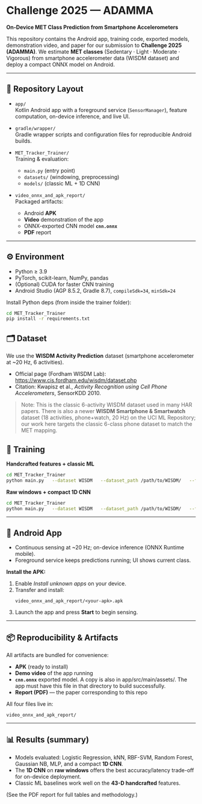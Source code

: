 # Challenge 2025 — ADAMMA
**On-Device MET Class Prediction from Smartphone Accelerometers**

This repository contains the Android app, training code, exported models, demonstration video, and paper for our submission to **Challenge 2025 (ADAMMA)**. We estimate **MET classes** (Sedentary · Light · Moderate · Vigorous) from smartphone accelerometer data (WISDM dataset) and deploy a compact ONNX model on Android.

---

## 📂 Repository Layout

- `app/`  
  Kotlin Android app with a foreground service (`SensorManager`), feature computation, on-device inference, and live UI.

- `gradle/wrapper/`  
  Gradle wrapper scripts and configuration files for reproducible Android builds.

- `MET_Tracker_Trainer/`  
  Training & evaluation:
  - `main.py` (entry point)
  - `datasets/` (windowing, preprocessing)
  - `models/` (classic ML + 1D CNN)

- `video_onnx_and_apk_report/`  
  Packaged artifacts:
  - Android **APK**
  - **Video** demonstration of the app
  - ONNX-exported CNN model **`cnn.onnx`**
  - **PDF** report

---

## ⚙️ Environment

- Python ≥ 3.9  
- PyTorch, scikit-learn, NumPy, pandas  
- (Optional) CUDA for faster CNN training  
- Android Studio (AGP 8.5.2, Gradle 8.7), `compileSdk=34`, `minSdk=24`

Install Python deps (from inside the trainer folder):
```bash
cd MET_Tracker_Trainer
pip install -r requirements.txt
```

## 🗂️ Dataset

We use the **WISDM Activity Prediction** dataset (smartphone accelerometer at ~20 Hz, 6 activities).  
- Official page (Fordham WISDM Lab): https://www.cis.fordham.edu/wisdm/dataset.php  
- Citation: Kwapisz et al., *Activity Recognition using Cell Phone Accelerometers*, SensorKDD 2010.
> Note: This is the classic 6-activity WISDM dataset used in many HAR papers. There is also a newer **WISDM Smartphone & Smartwatch** dataset (18 activities, phone+watch, 20 Hz) on the UCI ML Repository; our work here targets the classic 6-class phone dataset to match the MET mapping.


## 🚀 Training

**Handcrafted features + classic ML**
```bash
cd MET_Tracker_Trainer
python main.py   --dataset WISDM   --dataset_path /path/to/WISDM/   --feature_extraction handcrafted   --model ml   --n_splits 5
```

**Raw windows + compact 1D CNN**
```bash
cd MET_Tracker_Trainer
python main.py   --dataset WISDM   --dataset_path /path/to/WISDM/   --feature_extraction raw   --model cnn   --n_splits 5   --batch_size 32
```

---

## 📱 Android App

- Continuous sensing at ~20 Hz; on-device inference (ONNX Runtime mobile).
- Foreground service keeps predictions running; UI shows current class.

**Install the APK:**
1. Enable *Install unknown apps* on your device.
2. Transfer and install:
   ```
   video_onnx_and_apk_report/<your-apk>.apk
   ```
3. Launch the app and press **Start** to begin sensing.

---

## 📦 Reproducibility & Artifacts

All artifacts are bundled for convenience:

- **APK** (ready to install)
- **Demo video** of the app running
- **`cnn.onnx`** exported model. A copy is also in app/src/main/assets/. The app must have this file in that directory to build successfully.
- **Report (PDF)** — the paper corresponding to this repo

All four files live in:
```
video_onnx_and_apk_report/
```

---

## 📊 Results (summary)

- Models evaluated: Logistic Regression, kNN, RBF-SVM, Random Forest, Gaussian NB, MLP, and a compact **1D CNN**.
- The **1D CNN** on **raw windows** offers the best accuracy/latency trade-off for on-device deployment.
- Classic ML baselines work well on the **43-D handcrafted** features.

(See the PDF report for full tables and methodology.)
